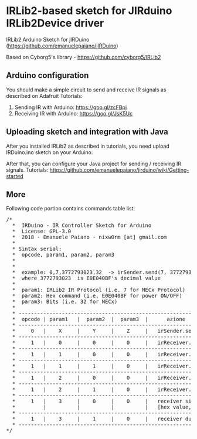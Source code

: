 # IRLib2-based sketch for JIRduino IRLib2Device driver

IRLib2 Arduino Sketch for jIRDuino (https://github.com/emanuelepaiano/jIRDuino)

Based on Cyborg5's library - https://github.com/cyborg5/IRLib2

## Arduino configuration
You should make a simple circuit to send and receive IR signals as described on Adafruit Tutorials:

 1) Sending IR with Arduino: https://goo.gl/zcFBpj
 2) Receiving IR with Arduino: https://goo.gl/JsK5Uc
 
## Uploading sketch and integration with Java

After you installed IRLib2 as described in tutorials, you need upload IRDuino.ino sketch on your Arduino.

After that, you can configure your Java project for sending / receiving IR signals. Tutorials: https://github.com/emanuelepaiano/jirduino/wiki/Getting-started

## More

Following code portion contains commands table list:

<pre>
/* 
  *  IRDuino - IR Controller Sketch for Arduino
  *  License: GPL-3.0
  *  2018 - Emanuele Paiano - nixw0rm [at] gmail.com
  *  
  * Sintax serial:
  *  opcode, param1, param2, param3
  *  
  *  
  *  example: 0,7,3772793023,32  -> irSender.send(7, 3772793023, 32)
  *  where 3772793023  is E0E040BF's decimal value  
  *  
  *  param1: IRLib2 IR Protocol (i.e. 7 for NECx Protocol)
  *  param2: Hex command (i.e. E0E040BF for power ON/OFF)
  *  param3: Bits (i.e. 32 for NECx)
  *  
  * ----------------------------------------------------------------------
  *  opcode | param1   |  param2  |  param3  |      azione               
  * ----------------------------------------------------------------------
  *     0   |    X     |    Y     |    Z     |   irSender.send(X, Y, Z)
  * ----------------------------------------------------------------------
  *     1   |    0     |    0     |    0     |   irReceiver.receive()
  * ----------------------------------------------------------------------
  *     1   |    1     |    0     |    0     |   irReceiver.disableIRin()
  * ----------------------------------------------------------------------
  *     1   |    1     |    1     |    0     |   irReceiver.enableIRin()
  * ----------------------------------------------------------------------
  *     1   |    2     |    0     |    0     |   irReceiver.blink13(false)
  * ----------------------------------------------------------------------
  *     1   |    2     |    1     |    0     |   irReceiver.blink13(true)
  * ----------------------------------------------------------------------
  *     1   |    3     |    0     |    0     |   receiver signal as 
  *         |          |          |          |   [hex value,protocol]
  * ----------------------------------------------------------------------
  *     1   |    3     |    1     |    0     |   receiver dumpResult()
  * ----------------------------------------------------------------------
*/
</pre>
